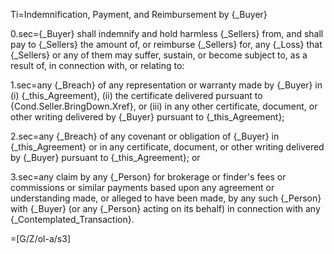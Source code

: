 Ti=Indemnification, Payment, and Reimbursement by {_Buyer}

0.sec={_Buyer} shall indemnify and hold harmless {_Sellers} from, and shall pay to {_Sellers} the amount of, or reimburse {_Sellers} for, any {_Loss} that {_Sellers} or any of them may suffer, sustain, or become subject to, as a result of, in connection with, or relating to:

1.sec=any {_Breach} of any representation or warranty made by {_Buyer} in (i) {_this_Agreement}, (ii) the certificate delivered pursuant to {Cond.Seller.BringDown.Xref}, or (iii) in any other certificate, document, or other writing delivered by {_Buyer} pursuant to {_this_Agreement};

2.sec=any {_Breach} of any covenant or obligation of {_Buyer} in {_this_Agreement} or in any certificate, document, or other writing delivered by {_Buyer} pursuant to {_this_Agreement}; or

3.sec=any claim by any {_Person} for brokerage or finder's fees or commissions or similar payments based upon any agreement or understanding made, or alleged to have been made, by any such {_Person} with {_Buyer} (or any {_Person} acting on its behalf) in connection with any {_Contemplated_Transaction}.

=[G/Z/ol-a/s3]
